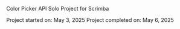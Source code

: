 Color Picker API Solo Project for Scrimba

Project started on: May 3, 2025
Project completed on: May 6, 2025
